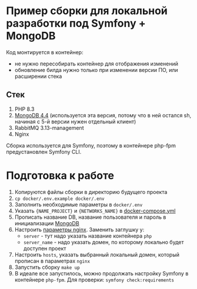 # Пример сборки для локальной разработки под Symfony + MongoDB

Код монтируется в контейнер:

* не нужно пересобирать контейнер для отображения изменений
* обновление билда нужно только при изменении версии ПО, или расширении стека

## Стек

1. PHP 8.3
2. [MongoDB 4.4](https://www.mongodb.com/docs/v4.4/) (используется эта версия, потому что в ней остался sh, начиная с
   5-й версии нужен отдельный клиент)
3. RabbitMQ 3.13-management
4. Nginx

Сборка используется для Symfony, поэтому в контейнере php-fpm предустановлен Symfony CLI.

# <a name="start"></a> Подготовка к работе

1. Копируются файлы сборки в директорию будущего проекта
2. `cp docker/.env.example docker/.env`
3. Заполнить необходимые параметры в `docker/.env`
4. Указать `{NAME_PROJECT}` и `{NETWORKS_NAME}` в [docker-compose.yml](docker/docker-compose.yml)
5. Прописать название DB, название пользователя и пароль в
   инициализации [MongoDB](docker/etc/mongo/initdb.d/mongo-init.js)
6. Настроить [параметры nginx](docker/etc/nginx/default.conf). 
   Заменить заглушку у:
   * `server` - тут надо указать название контейнера `php`  
   * `server_name` - надо указать домен, по которому локально будет доступен проект
7. Настроить `hosts`, указать выбранный локальный домен, который прописан в параметрах `nginx`
8. Запустить сборку `make up`
9. В идеале все запустилось, можно продолжать настройку Symfony в контейнере `php-fpm`. Для проверки: `symfony check:requirements` 
